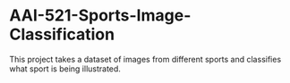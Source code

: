 # AAI-521-Sports-Image-Classification
This project takes a dataset of images from different sports and classifies what sport is being illustrated.
